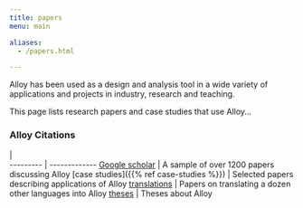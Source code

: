 ```yaml
---
title: papers
menu: main

aliases:
  - /papers.html

---
```


Alloy has been used as a design and analysis tool in a wide variety of applications
and projects in industry, research and teaching.
<!--more-->
This page lists research papers and 
case studies that use Alloy...


### Alloy Citations

   |     
 --------- | ------------- 
 [Google scholar](http://scholar.google.com/scholar?q=alloy+language+OR+model+-hysteresis+-metal+-steel+-thermal+-titanium+-surface+-magnetic+-weld+-anneal&hl=en&num=100&as_sdt=1,22&as_ylo=1997&as_subj=eng) | A sample of over 1200 papers discussing Alloy
 [case studies]({{% ref case-studies %}}) | Selected papers describing applications of Alloy 
 [translations](citations/language-translations.html) | Papers on translating a dozen other languages into Alloy 
 [theses](citations/theses.html) | Theses about Alloy 
